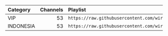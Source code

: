 <table>
  <thead>
    <tr><th align="left">Category</th><th align="left">Channels</th><th align="left">Playlist</th></tr>
  </thead>
  <tbody>
    <tr><td>VIP</td><td align="right">53</td><td nowrap><code>https://raw.githubusercontent.com/wirdana/ema/main/trojan.m3u</code></td></tr>
    <tr><td>INDONESIA</td><td align="right">53</td><td nowrap><code>https://raw.githubusercontent.com/wirdana/ema/main/trojan2.m3u</code></td></tr>
  </tbody>
</table>
